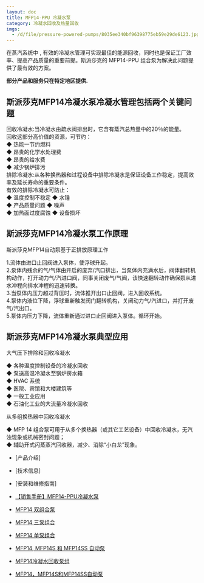 ```yaml
---
layout: doc
title: MFP14-PPU 冷凝水泵
category: 冷凝水回收及热量回收
imgs:
  - /d/file/pressure-powered-pumps/8035ee340bf96398775eb59e29de6123.jpg
---
```


在蒸汽系统中 , 有效的冷凝水管理可实现最佳的能源回收，同时也是保证工厂效率、提高产品质量的重要前提。斯派莎克的 MFP14-PPU 组合泵为解决此问题提供了最有效的方案。

**部分产品和服务只在特定地区提供.**

## 斯派莎克MFP14冷凝水泵冷凝水管理包括两个关键问题

回收冷凝水:当冷凝水由疏水阀排出时，它含有蒸汽总热量中的20％的能量。  
回收这部分高价值的资源，可节约：  
◆ 热能一节约燃料  
◆ 昂贵的化学水处理费  
◆ 昂贵的给水费  
◆ 减少锅炉排污  
排除冷凝水:从各种换热器和过程设备中排除冷凝水是保证设备工作稳定，提高效率及延长寿命的重要条件。  
有效的排除冷凝水可防止：  
◆ 温度控制不稳定 ◆ 水锤  
◆ 产品质量问题 ◆ 噪声  
◆ 加热面过度腐蚀 ◆ 设备损坏

## 斯派莎克MFP14冷凝水泵工作原理

斯派莎克MFP14自动泵基于正排放原理工作

1.流体由进口止回阀进入泵体，使浮球升起。  
2.泵体内残余的气/气体由开启的废弃/汽口排出，当泵体内充满水后，阀体翻转机构动作，打开动力气/汽进口阀，同事关闭废气/气阀，该快速翻转动作确保泵从进水冲程向排水冲程的迅速转换。  
3.当泵体内压力超过背压时，流体推开出口止回阀，进入回收系统。  
4.泵体内液位下降，浮球重新触发阀门翻转机构，关闭动力气/汽进口，并打开废气/汽出口。  
5.泵体内压力下降，流体重新通过进口止回阀进入泵体。循环开始。

## 斯派莎克MFP14冷凝水泵典型应用

大气压下排除和回收冷凝水

◆ 各种温度控制设备的冷凝水回收  
◆ 泵送高温冷凝水至锅炉房水箱  
◆ HVAC 系统  
◆ 医院、宾馆和大楼建筑等  
◆ 一般工业应用  
◆ 石油化工业的大流量冷凝水回收

从多组换热器中回收冷凝水

◆ MFP 14 组合泵可用于从多个换热器（或其它工艺设备）中回收冷凝水，无汽浊现象或机械密封问题；  
◆ 辅助开式闪蒸蒸汽回收器，减少、消除“小白龙”现象。

- [产品介绍]
- [技术信息]
- [安装和维修指南]

- [【销售手册】MFP14-PPU冷凝水泵](https://assets.spiraxvalve.com/pdf/SB-P136-01-MFP14-PPU冷凝水泵.pdf)

- [MFP14 双组合泵](https://assets.spiraxvalve.com/pdf/TI-CHN-07-MFP14%20双组合泵.pdf)
- [MFP14 三泵组合](https://assets.spiraxvalve.com/pdf/TI-CHN-08-MFP14%20三泵组合.pdf)
- [MFP14 单泵组合](https://assets.spiraxvalve.com/pdf/TI-P316-06-MFP14%20单泵组合.pdf)
- [MFP14, MFP14S 和 MFP14SS 自动泵](https://assets.spiraxvalve.com/pdf/TI-P316-02-MFP14,%20MFP14S%20和%20MFP14SS%20自动泵.pdf)

- [MFP14冷凝水回收泵组](https://assets.spiraxvalve.com/pdf/IM-P316-20-MFP14冷凝水回收泵组.pdf)
- [MFP14，MFP14S和MFP14SS自动泵](https://assets.spiraxvalve.com/pdf/IM-P136-03-MFP14，MFP14S和MFP14SS自动泵.pdf)
